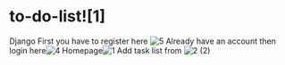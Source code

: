 # to-do-list![1]
Django
First you have to register here 
![5](https://user-images.githubusercontent.com/98012257/173364240-8baa09a7-6eaa-44c7-a272-9dd41d927f65.png)
Already have an account then login here![4](https://user-images.githubusercontent.com/98012257/173364374-29baa98a-827a-4856-a0af-4f30af92bfdd.png)
Homepage![1](https://user-images.githubusercontent.com/98012257/173364478-9bc25dd6-1b54-43a3-966a-701fa89aa6bd.png)
Add task list from ![2 (2)](https://user-images.githubusercontent.com/98012257/173364570-a7a3bead-56e7-4ba2-adc4-7fd2944f12c6.png)
